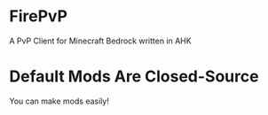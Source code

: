 # FirePvP
A PvP Client for Minecraft Bedrock written in AHK

# Default Mods Are Closed-Source
You can make mods easily!
